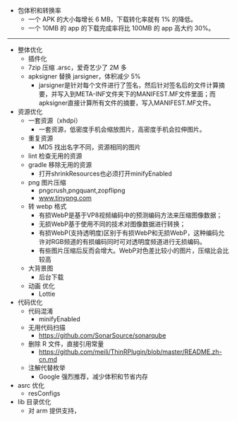 * 包体积和转换率
   * 一个 APK 的大小每增长 6 MB，下载转化率就有 1% 的降低。
   * 一个 10MB 的 app 的下载完成率将比 100MB 的 app 高大约 30%。

---

* 整体优化
    * 插件化
    * 7zip 压缩 .arsc，爱奇艺少了 2M 多
    * apksigner 替换 jarsigner，体积减少 5%
        * jarsigner是针对每个文件进行了签名，然后针对签名后的文件计算摘要，并写入到META-INF文件夹下的MANIFEST.MF文件里面；而apksigner直接计算所有文件的摘要，写入MANIFEST.MF文件。
* 资源优化
    * 一套资源（xhdpi）
        * 一套资源，低密度手机会缩放图片，高密度手机会拉伸图片。
    * 重复资源 
        * MD5 找出名字不同，资源相同的图片
    * lint 检查无用的资源 
    * gradle 移除无用的资源
        * 打开shrinkResources也必须打开minifyEnabled
    * png 图片压缩
        * pngcrush,pngquant,zopflipng
        * www.tinypng.com
    * 转 webp 格式
        * 有损WebP是基于VP8视频编码中的预测编码方法来压缩图像数据；
        * 无损WebP基于使用不同的技术对图像数据进行转换；
        * 有损WebP(支持透明度)区别于有损WebP和无损WebP，这种编码允许对RGB频道的有损编码同时可对透明度频道进行无损编码。
        * 有些图片压缩后反而会增大。WebP对色差比较小的图片，压缩比会比较高
    * 大背景图
        * 后台下载
    * 动画 优化
        * Lottie
* 代码优化
    * 代码混淆
        * minifyEnabled
    * 无用代码扫描
        * https://github.com/SonarSource/sonarqube
    * 删除 R 文件，直接引用常量
        * https://github.com/meili/ThinRPlugin/blob/master/README.zh-cn.md
    * 注解代替枚举
        * Google 强烈推荐，减少体积和节省内存
* asrc 优化
    * resConfigs
* lib 目录优化
    * 对 arm 提供支持，
